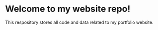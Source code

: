 # Welcome to my website repo!

This respository stores all code and data related to my portfolio website.


